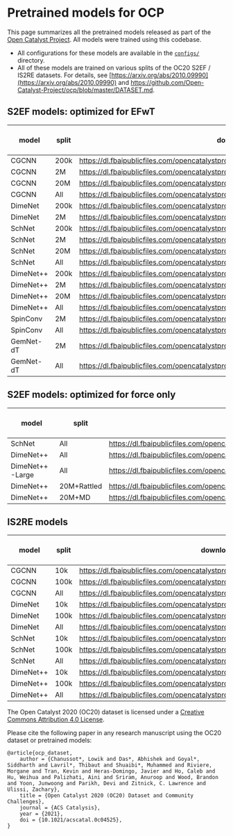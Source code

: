 # Pretrained models for OCP

This page summarizes all the pretrained models released as part of the [Open Catalyst Project](https://opencatalystproject.org/). All models were trained using this codebase.

* All configurations for these models are available in the [`configs/`](https://github.com/Open-Catalyst-Project/ocp/tree/master/configs) directory.
* All of these models are trained on various splits of the OC20 S2EF / IS2RE datasets. For details, see [https://arxiv.org/abs/2010.09990](https://arxiv.org/abs/2010.09990) and https://github.com/Open-Catalyst-Project/ocp/blob/master/DATASET.md.

## S2EF models: optimized for EFwT

|model	|split	|downloadable link	|val ID force MAE	|val ID EFwT	|
|---	|---	|---	|---	|---	|
|CGCNN	|200k	|https://dl.fbaipublicfiles.com/opencatalystproject/models/2020_11/s2ef/cgcnn_200k.pt	|0.08	|0%	|
|CGCNN	|2M	    |https://dl.fbaipublicfiles.com/opencatalystproject/models/2020_11/s2ef/cgcnn_2M.pt	|0.0673	|0.01%	|
|CGCNN	|20M	|https://dl.fbaipublicfiles.com/opencatalystproject/models/2020_11/s2ef/cgcnn_20M.pt	|0.065	|0%	|
|CGCNN	|All	|https://dl.fbaipublicfiles.com/opencatalystproject/models/2020_11/s2ef/cgcnn_all.pt	|0.0684	|0.01%	|
|DimeNet	|200k	|https://dl.fbaipublicfiles.com/opencatalystproject/models/2020_11/s2ef/dimenet_200k.pt	|0.0693	|0.01%	|
|DimeNet	|2M	|https://dl.fbaipublicfiles.com/opencatalystproject/models/2020_11/s2ef/dimenet_2M.pt	|0.0576	|0.02%	|
|SchNet	|200k	|https://dl.fbaipublicfiles.com/opencatalystproject/models/2020_11/s2ef/schnet_200k.pt	|0.0743	|0%	|
|SchNet	|2M	    |https://dl.fbaipublicfiles.com/opencatalystproject/models/2020_11/s2ef/schnet_2M.pt	|0.0737	|0%	|
|SchNet	|20M	|https://dl.fbaipublicfiles.com/opencatalystproject/models/2020_11/s2ef/schnet_20M.pt	|0.0568	|0.03%	|
|SchNet	|All	|https://dl.fbaipublicfiles.com/opencatalystproject/models/2020_11/s2ef/schnet_all_large.pt	|0.0494	|0.12%	|
|DimeNet++	|200k   |https://dl.fbaipublicfiles.com/opencatalystproject/models/2021_02/s2ef/dimenetpp_200k.pt	|0.0741	|0%	|
|DimeNet++	|2M     |https://dl.fbaipublicfiles.com/opencatalystproject/models/2021_02/s2ef/dimenetpp_2M.pt	|0.0595	|0.01%	|
|DimeNet++	|20M    |https://dl.fbaipublicfiles.com/opencatalystproject/models/2021_02/s2ef/dimenetpp_20M.pt	|0.0511	|0.06%	|
|DimeNet++	|All    |https://dl.fbaipublicfiles.com/opencatalystproject/models/2021_02/s2ef/dimenetpp_all.pt	|0.0444	|0.12%	|
|SpinConv	|2M    |https://dl.fbaipublicfiles.com/opencatalystproject/models/2021_12/s2ef/spinconv_force_centric_2M.pt	|0.0329	|0.18%	|
|SpinConv	|All    |https://dl.fbaipublicfiles.com/opencatalystproject/models/2021_08/s2ef/spinconv_force_centric_all.pt	|0.0267	|1.02%	|
|GemNet-dT	|2M    |https://dl.fbaipublicfiles.com/opencatalystproject/models/2021_12/s2ef/gemnet_t_direct_h512_2M.pt	|0.0257	|1.10%	|
|GemNet-dT	|All    |https://dl.fbaipublicfiles.com/opencatalystproject/models/2021_08/s2ef/gemnet_t_direct_h512_all.pt	|0.0211	|2.21%	|

## S2EF models: optimized for force only

|model	|split	|downloadable link	|val ID force MAE	|
|---	|---	|---	|---	|
|SchNet	|All	|https://dl.fbaipublicfiles.com/opencatalystproject/models/2020_11/s2ef/schnet_all_forceonly.pt	|0.0443	|
|DimeNet++	|All	|https://dl.fbaipublicfiles.com/opencatalystproject/models/2020_11/s2ef/dimenetpp_all_forceonly.pt	|0.0334	|
|DimeNet++-Large	|All	|https://dl.fbaipublicfiles.com/opencatalystproject/models/2021_02/s2ef/dimenetpp_large_all_forceonly.pt	|0.02825	|
|DimeNet++	|20M+Rattled    |https://dl.fbaipublicfiles.com/opencatalystproject/models/2021_02/s2ef/dimenetpp_20M_rattled_forceonly.pt	|0.0614	|
|DimeNet++	|20M+MD         |https://dl.fbaipublicfiles.com/opencatalystproject/models/2021_02/s2ef/dimenetpp_20M_md_forceonly.pt	|0.0594	|

## IS2RE models

|model	|split	|downloadable link	|val ID energy MAE	|
|---	|---	|---	|---	|
|CGCNN	|10k	|https://dl.fbaipublicfiles.com/opencatalystproject/models/2021_02/is2re/cgcnn_10k.pt	|0.9881	|
|CGCNN	|100k	|https://dl.fbaipublicfiles.com/opencatalystproject/models/2021_02/is2re/cgcnn_100k.pt	|0.682	|
|CGCNN	|All	|https://dl.fbaipublicfiles.com/opencatalystproject/models/2021_02/is2re/cgcnn_all.pt	|0.6199	|
|DimeNet	|10k	|https://dl.fbaipublicfiles.com/opencatalystproject/models/2020_11/is2re/dimenet_10k.pt	|1.0117	|
|DimeNet	|100k	|https://dl.fbaipublicfiles.com/opencatalystproject/models/2020_11/is2re/dimenet_100k.pt	|0.6658	|
|DimeNet	|All	|https://dl.fbaipublicfiles.com/opencatalystproject/models/2020_11/is2re/dimenet_all.pt	|0.5999	|
|SchNet	|10k	|https://dl.fbaipublicfiles.com/opencatalystproject/models/2021_02/is2re/schnet_10k.pt	|1.059	|
|SchNet	|100k	|https://dl.fbaipublicfiles.com/opencatalystproject/models/2021_02/is2re/schnet_100k.pt	|0.7137	|
|SchNet	|All	|https://dl.fbaipublicfiles.com/opencatalystproject/models/2021_02/is2re/schnet_all.pt	|0.6458	|
|DimeNet++	|10k	|https://dl.fbaipublicfiles.com/opencatalystproject/models/2021_02/is2re/dimenetpp_10k.pt	|0.8837	|
|DimeNet++	|100k	|https://dl.fbaipublicfiles.com/opencatalystproject/models/2021_02/is2re/dimenetpp_100k.pt	|0.6388	|
|DimeNet++	|All	|https://dl.fbaipublicfiles.com/opencatalystproject/models/2021_02/is2re/dimenetpp_all.pt	|0.5639	|

The Open Catalyst 2020 (OC20) dataset is licensed under a [Creative Commons Attribution 4.0 License](https://creativecommons.org/licenses/by/4.0/legalcode).

Please cite the following paper in any research manuscript using the OC20 dataset or pretrained models:

```
@article{ocp_dataset,
    author = {Chanussot*, Lowik and Das*, Abhishek and Goyal*, Siddharth and Lavril*, Thibaut and Shuaibi*, Muhammed and Riviere, Morgane and Tran, Kevin and Heras-Domingo, Javier and Ho, Caleb and Hu, Weihua and Palizhati, Aini and Sriram, Anuroop and Wood, Brandon and Yoon, Junwoong and Parikh, Devi and Zitnick, C. Lawrence and Ulissi, Zachary},
    title = {Open Catalyst 2020 (OC20) Dataset and Community Challenges},
    journal = {ACS Catalysis},
    year = {2021},
    doi = {10.1021/acscatal.0c04525},
}
```
